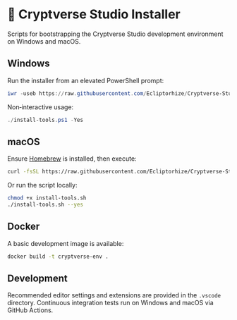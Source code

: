 # 🔧 Cryptverse Studio Installer

Scripts for bootstrapping the Cryptverse Studio development environment on Windows and macOS.

## Windows

Run the installer from an elevated PowerShell prompt:

```powershell
iwr -useb https://raw.githubusercontent.com/Ecliptorhize/Cryptverse-Studio-Installer-Windows/refs/heads/main/install-tools.ps1 | iex
```

Non‑interactive usage:

```powershell
./install-tools.ps1 -Yes
```

## macOS

Ensure [Homebrew](https://brew.sh/) is installed, then execute:

```bash
curl -fsSL https://raw.githubusercontent.com/Ecliptorhize/Cryptverse-Studio-Installer-Windows/refs/heads/main/install-tools.sh | bash
```

Or run the script locally:

```bash
chmod +x install-tools.sh
./install-tools.sh --yes
```

## Docker

A basic development image is available:

```bash
docker build -t cryptverse-env .
```

## Development

Recommended editor settings and extensions are provided in the `.vscode` directory. Continuous integration tests run on Windows and macOS via GitHub Actions.
